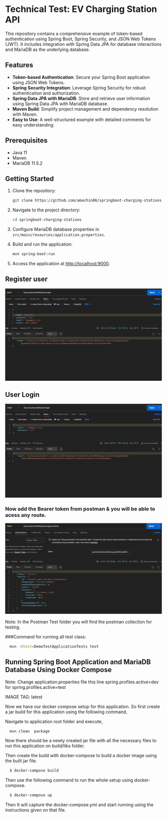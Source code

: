 # Technical Test: EV Charging Station API

This repository contains a comprehensive example of token-based authentication using Spring Boot, Spring Security, and JSON Web Tokens (JWT). It includes integration with Spring Data JPA for database interactions and MariaDB as the underlying database.

## Features

- **Token-based Authentication**: Secure your Spring Boot application using JSON Web Tokens.
- **Spring Security Integration**: Leverage Spring Security for robust authentication and authorization.
- **Spring Data JPA with MariaDB**: Store and retrieve user information using Spring Data JPA with MariaDB database.
- **Maven Build**: Simplify project management and dependency resolution with Maven.
- **Easy to Use**: A well-structured example with detailed comments for easy understanding.

## Prerequisites

- Java 11
- Maven
- MariaDB 11.5.2

## Getting Started

1. Clone the repository:

   ```bash
   git clone https://github.com/amachin86/springboot-charging-stations.git
   ```

2. Navigate to the project directory:

   ```bash
   cd springboot-charging-stations
   ```

3. Configure MariaDB database properties in `src/main/resources/application.properties`.

4. Build and run the application:

   ```bash
   mvn spring-boot:run
   ```

5. Access the application at [http://localhost:9000](http://localhost:9000).

## Register user
   
   ![](image\create.png)
   
## User Login
![](image\login.png)

### Now add the Bearer token from postman & you will be able to acess any route.

![](image\listar.png)

Note: In the Postman Test folder you will find the postman collection for testing.

###Command for running all test class:

```bash
  mvn -Dtest=DemoTestApplicationTests test
```

## Running Spring Boot Application and MariaDB Database Using Docker Compose
 Note: Change application.properties file this line
 spring.profiles.active=dev
  for
 spring.profiles.active=test

IMAGE TAG: latest

Now we have our docker compose setup for this application. So first create a jar build for this application using the following command,

Navigate to application root folder and execute,

```bash
  mvn clean  package
```
Now there should be a newly created jar file with all the necessary files to run this application on build/libs folder.

Then create the build with docker-compose to build a docker image using the built jar file.

```bash
  $ docker-compose build
```

Then use the following command to run the whole setup using docker-compose.

```bash
  $ docker-compose up
```

Then It will capture the docker-compose.yml and start running using the instructions given on that file.